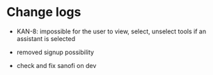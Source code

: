 # Change logs

* KAN-8: impossible for the user to view, select, unselect tools if an assistant is selected

* removed signup possibility

* check and fix sanofi on dev